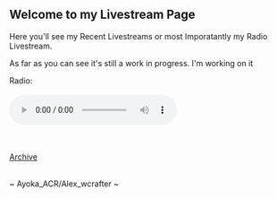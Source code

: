 ## Welcome to my Livestream Page

Here you'll see my Recent Livestreams or most Imporatantly my Radio Livestream.

As far as you can see it's still a work in progress. I'm working on it

Radio: <br> <br>
<audio controls preload="metadata" style=" width:300px;">
	<source src="http://f43c34320f04.ngrok.io/stream.mp3" type="audio/mpeg">
	Your browser does not support the audio element.
</audio><br />
<br> <br>

[Archive](https://ayokaacr.tk/archive)

<br>
~ Ayoka_ACR/Alex_wcrafter ~
